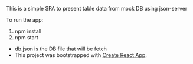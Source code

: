 This is a simple SPA to present table data from mock DB using json-server

To run the app:
 1. npm install
 2. npm start



* db.json is the DB file that will be fetch
* This project was bootstrapped with [Create React App](https://github.com/facebookincubator/create-react-app).
